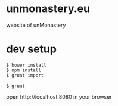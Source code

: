 unmonastery.eu
==============

website of unMonastery

# dev setup

```shell
$ bower install
$ npm install
$ grunt import

$ grunt
```
open http://localhost:8080 in your browser
